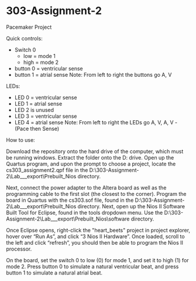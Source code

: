 # 303-Assignment-2
Pacemaker Project

Quick controls:
 - Switch 0 
    - low = mode 1
    - high = mode 2
 - button 0 = ventricular sense 
 - button 1 = atrial sense
 Note: From left to right the buttons go A, V
 
 LEDs:
  - LED 0 = ventricular sense
  - LED 1 = atrial sense
  - LED 2 is unused
  - LED 3 = ventricular sense
  - LED 4 = atrial sense
  Note: From left to right the LEDs go A, V, A, V - (Pace then Sense)

How to use:

Download the repository onto the hard drive of the computer, which must be running windows. Extract the folder onto the D: drive.
Open up the Quartus program, and upon the prompt to choose a project, locate the cs303_assignment2.qpf file in the D:\303-Assignment-2\Lab___export\Prebuilt_Nios directory.

Next, connect the power adapter to the Altera board as well as the programming cable to the first slot (the closest to the corner). Program the board in Quartus with the cs303.sof file, found in the D:\303-Assignment-2\Lab___export\Prebuilt_Nios directory.
Next, open up the Nios II Software Built Tool for Eclipse, found in the tools dropdown menu. Use the D:\303-Assignment-2\Lab___export\Prebuilt_Nios\software directory.

Once Eclipse opens, right-click the "heart_beets" project in project explorer, hover over “Run As”, and click “3 Nios II Hardware”. Once loaded, scroll to the left and click “refresh”, you should then be able to program the Nios II processor. 

On the board, set the switch 0 to low (0) for mode 1, and set it to high (1) for mode 2.
Press button 0 to simulate a natural ventricular beat, and press button 1 to simulate a natural atrial beat.
